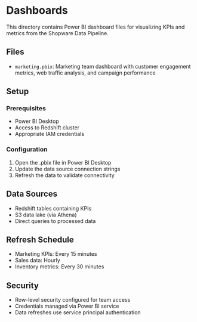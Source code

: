 # Dashboards

This directory contains Power BI dashboard files for visualizing KPIs and metrics from the Shopware Data Pipeline.

## Files

- `marketing.pbix`: Marketing team dashboard with customer engagement metrics, web traffic analysis, and campaign performance

## Setup

### Prerequisites
- Power BI Desktop
- Access to Redshift cluster
- Appropriate IAM credentials

### Configuration

1. Open the .pbix file in Power BI Desktop
2. Update the data source connection strings
3. Refresh the data to validate connectivity

## Data Sources

- Redshift tables containing KPIs
- S3 data lake (via Athena)
- Direct queries to processed data

## Refresh Schedule

- Marketing KPIs: Every 15 minutes
- Sales data: Hourly
- Inventory metrics: Every 30 minutes

## Security

- Row-level security configured for team access
- Credentials managed via Power BI service
- Data refreshes use service principal authentication